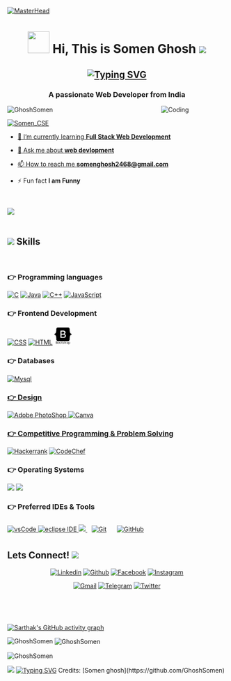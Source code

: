  [![MasterHead](https://firebasestorage.googleapis.com/v0/b/flexi-coding.appspot.com/o/dempgi7-520f8d5f-63d4-4453-8822-dbc149ae27f8.gif?alt=media&token=91c0c7b2-93c3-4029-b011-1a8703c5730d)](https://rishavchanda.io)
<h1 align="center"><img src="https://i.pinimg.com/originals/00/4b/17/004b173f6e3d6843df10114e087f30a8.gif" width="50" height="50" /> Hi, This is Somen Ghosh <img src="https://media.giphy.com/media/hvRJCLFzcasrR4ia7z/giphy.gif" width="35"></h1>
<h2 align="center"><a href="https://git.io/typing-svg"><img src="https://readme-typing-svg.demolab.com?font=Fira+Code&weight=100&size=15&pause=1000&width=435&lines=Welcome+to+my+GitHub+Profile+!!+;A+Computer+Science+Engineering+Student;Programming+Enthusiast;A+Frontend+Web+Developer;Fond+of+New+Technologies" alt="Typing SVG" /></a>
<h3 align="center">A passionate Web Developer from India</h3>
  
<img align="right" alt="Coding" width="150" src="https://cdn.dribbble.com/users/1162077/screenshots/3848914/programmer.gif">


<p align="left"> <img src="https://komarev.com/ghpvc/?username=GhoshSomen&label=Profile%20views&color=0e75b6&style=flat" alt="GhoshSomen" /> </p>

<p align="left"> <a href="https://twitter.com/Somen_CSE" target="blank"><img src="https://img.shields.io/twitter/follow/Somen_CSE?logo=twitter&style=for-the-badge" alt="Somen_CSE"  </p>

- 🌱 I’m currently learning **Full Stack Web Development**

- 💬 Ask me about **web devlopment**

- 📫 How to reach me **somenghosh2468@gmail.com**

- ⚡ Fun fact **I am Funny**

<br><br>
<img src="https://user-images.githubusercontent.com/73097560/115834477-dbab4500-a447-11eb-908a-139a6edaec5c.gif"><br><br>
## <img src="https://media2.giphy.com/media/QssGEmpkyEOhBCb7e1/giphy.gif?cid=ecf05e47a0n3gi1bfqntqmob8g9aid1oyj2wr3ds3mg700bl&rid=giphy.gif" width ="25"><b> Skills</b>
<br>

### 👉 Programming languages 
<p>
    <a href="#"><img alt="C" src="https://img.shields.io/badge/C%20-%232370ED.svg?style=for-the-badge&logo=c&logoColor=white"></a>
     <a href="#"><img alt="Java" src="https://img.shields.io/badge/Java-ED8B00?style=for-the-badge&logo=java&logoColor=white"></a>
    <a href="#"><img alt="C++" src="https://img.shields.io/badge/C++%20-%2314354C.svg?style=for-the-badge&logo=C++&logoColor=white"></a>
    <a href="#"><img alt="JavaScript" src="https://img.shields.io/badge/JavaScript%20-%23F7DF1E.svg?style=for-the-badge&logo=javascript&logoColor=black"></a>
</p>

### 👉 Frontend Development
   <p>
    <a href="#"><img alt="CSS" src="https://img.shields.io/badge/CSS%20-%231572B6.svg?style=for-the-badge&logo=css3&logoColor=white"></a>
    <a href="#"><img alt="HTML" src="https://img.shields.io/badge/HTML%20-%23E34F26.svg?style=for-the-badge&logo=html5&logoColor=white"></a>
    <a href="https://getbootstrap.com" target="_blank" rel="noreferrer"> <img src="https://raw.githubusercontent.com/devicons/devicon/master/icons/bootstrap/bootstrap-plain-wordmark.svg" alt="bootstrap" width="40" height="40"/> </a>
   </p>
   
### 👉 Databases
 
<p align="left">
 <a href="https://www.mysql.com/" target="_blank"> 
    <img src="https://img.shields.io/badge/MySQL-005C84?style=for-the-badge&logo=mysql&logoColor=white"
      alt="Mysql"/>
  
 ### 👉 Design
 <p align="left">
 
  <a href="https://www.adobe.com/in/products/photoshop/" target="_blank"> 
    <img src="https://img.shields.io/badge/Adobe%20Photoshop-31A8FF?style=for-the-badge&logo=Adobe%20Photoshop&logoColor=black"
      alt="Adobe PhotoShop"/>  
   
   <a href="https://www.canva.com/en_in/" target="_blank"> 
    <img src="https://img.shields.io/badge/Canva-%2300C4CC.svg?&style=for-the-badge&logo=Canva&logoColor=white"
      alt="Canva"/>
    
   ### 👉 Competitive Programming & Problem Solving
 
<p>
    <a href="https://www.hackerrank.com/dashboard" target="_blank"><img alt = "Hackerrank" src="https://img.shields.io/badge/hackerrank-%232EC866.svg?style=for-the-badge&logo=hackerrank&logoColor=white" /></a>
    <a href="https://www.codechef.com/users/somenghosh_456" target="_blank"><img alt = "CodeChef" src="https://img.shields.io/badge/codechef-%235B4638.svg?style=for-the-badge&logo=codechef&logoColor=white" /></a>
</p>

### 👉 Operating Systems

<p>
    <a href="#"><img src="https://img.shields.io/badge/Linux-FCC624?style=for-the-badge&logo=linux&logoColor=black"></a>
    <a href="#"><img src="https://img.shields.io/badge/Windows-0078D6?style=for-the-badge&logo=windows&logoColor=white"></a>
</p>

 ### 👉 Preferred IDEs  & Tools
 
<p>
    <a href="https://code.visualstudio.com/" target="_blank">
    <img src="https://img.shields.io/badge/vscode-007ACC.svg?style=for-the-badge&logo=visualstudiocode&logoColor=white" alt="vsCode"/> 
  </a>
    <a href="https://eclipse.org" target="_blank">
    <img src="https://img.shields.io/badge/eclipse-2C2255.svg?style=for-the-badge&logo=eclipse&logoColor=white" alt="eclipse IDE"/> 
  </a>
  <a href="https://www.jetbrains.com/idea/" target="_blank">
    <img src="https://img.shields.io/badge/IntelliJ_IDEA-000000.svg?style=for-the-badge&logo=intellij-idea&logoColor=white"/> 
  </a>
  <a href="https://github.com/" target="_blank"><img style="margin: 10px" src="https://profilinator.rishav.dev/skills-assets/git-scm-icon.svg" alt="Git" height="50" /></a>   
  </a>
  <a href="https://www.GitHub.com/" target="_blank"><img style="margin: 10px" src="https://cdn.simpleicons.org/GitHub/#181717" alt="GitHub" height="50" /></a>
  
<h2>Lets  Connect! <img src='https://raw.githubusercontent.com/ShahriarShafin/ShahriarShafin/main/Assets/handshake.gif' width="50"> </h2>
<p align="center">
  <a href="https://https://www.linkedin.com/in/somen-ghosh-a9ba28207/"><img alt="Linkedin" title="Somen Ghosh Linkedin" src="https://img.shields.io/badge/LinkedIn-0077B5?style=for-the-badge&logo=linkedin&logoColor=white"></a>
  <a href="https://github.com/GhoshSomen"><img alt="Github" title="Somen Ghosh Github" src="https://img.shields.io/badge/GitHub-100000?style=for-the-badge&logo=github&logoColor=white"></a>
  <a href="https://www.facebook.com/somen.ghosh.982845?mibextid=9R9pXO/"><img alt="Facebook" title="Sømëñ Ghösh FB" src="https://img.shields.io/badge/Facebook-1877F2?style=for-the-badge&logo=facebook&logoColor=white"></a>
  <a href="https://www.instagram.com/somenghosh2191/"><img alt="Instagram" title="Somen Ghosh Instagram" src="https://img.shields.io/badge/Instagram-E4405F?style=for-the-badge&logo=instagram&logoColor=white"></a>
 </p>
 <p align="center">
  <a href="mailto:somenghosh2468@gmail.com"><img alt="Gmail" title="Somen Ghosh Gmail" src="https://img.shields.io/badge/Gmail-D14836?style=for-the-badge&logo=gmail&logoColor=white"></a>
  <a href="https://web.telegram.org/k/"><img alt="Telegram" title="Somen Ghosh Telegram" src="https://img.shields.io/badge/Telegram-2CA5E0?style=for-the-badge&logo=telegram&logoColor=white"></a> 
<a href="https://twitter.com/Somen_CSE"><img alt="Twitter" title="Somen Ghosh Twitter" src="https://img.shields.io/badge/Twitter-1DA1F2?style=for-the-badge&logo=twitter&logoColor=white"></a>
</p>  
    
</p>
<br/>
<br><br>
    
      
  
   

[![Sarthak's GitHub activity graph](https://activity-graph.herokuapp.com/graph?username=GhoshSomen&&theme=xcode)](https://github.com/GhoshSomen)

<p><img align="left" src="https://github-readme-stats.vercel.app/api/top-langs?username=GhoshSomen&show_icons=true&locale=en&layout=compact&theme=tokyonight" alt="GhoshSomen" /></p>

<p>&nbsp;<img align="center" src="https://github-readme-stats.vercel.app/api?username=GhoshSomen&show_icons=true&locale=en&theme=tokyonight" alt="GhoshSomen" /></p>

<p><img align="center" src="https://github-readme-streak-stats.herokuapp.com/?user=GhoshSomen&&theme=tokyonight" alt="GhoshSomen" /></p>
<img src="https://user-images.githubusercontent.com/73097560/115834477-dbab4500-a447-11eb-908a-139a6edaec5c.gif">
<a href="https://git.io/typing-svg"><img src="https://readme-typing-svg.demolab.com?font=Tulpen+One&size=18&pause=1000&center=true&vCenter=true&width=435&lines=Thank+You+For++Visiting!!" alt="Typing SVG" /></a>
Credits: [Somen ghosh](https://github.com/GhoshSomen)
